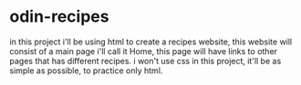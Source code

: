# odin-recipes
in this project i'll be using html to create a recipes website, this website will consist of a main page i'll call it Home, this page will have links to other pages that has different recipes.
i won't use css in this project, it'll be as simple as possible, to practice only html.